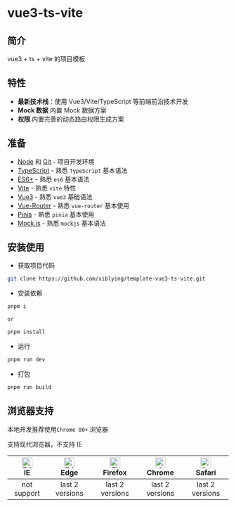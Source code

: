 <h1>vue3-ts-vite</h1>

## 简介

vue3 + ts + vite 的项目模板

## 特性

- **最新技术栈**：使用 Vue3/Vite/TypeScript 等前端前沿技术开发
- **Mock 数据** 内置 Mock 数据方案
- **权限** 内置完善的动态路由权限生成方案

## 准备

- [Node](http://nodejs.org/) 和 [Git](https://git-scm.com/) - 项目开发环境
- [TypeScript](https://www.typescriptlang.org/) - 熟悉 `TypeScript` 基本语法
- [ES6+](http://es6.ruanyifeng.com/) - 熟悉 `es6` 基本语法
- [Vite](https://vitejs.dev/) - 熟悉 `vite` 特性
- [Vue3](https://v3.vuejs.org/) - 熟悉 `vue3` 基础语法
- [Vue-Router](https://next.router.vuejs.org/) - 熟悉 `vue-router` 基本使用
- [Pinia](https://pinia.vuejs.org/) - 熟悉 `pinia` 基本使用
- [Mock.js](https://github.com/nuysoft/Mock) - 熟悉 `mockjs` 基本语法

## 安装使用

- 获取项目代码

```bash
git clone https://github.com/xiblying/template-vue3-ts-vite.git
```

- 安装依赖

```bash
pnpm i

or

pnpm install
```

- 运行

```bash
pnpm run dev
```

- 打包

```bash
pnpm run build
```

## 浏览器支持

本地开发推荐使用`Chrome 80+` 浏览器

支持现代浏览器，不支持 IE

| [<img src="https://raw.githubusercontent.com/alrra/browser-logos/master/src/edge/edge_48x48.png" alt=" Edge" width="24px" height="24px" />](http://godban.github.io/browsers-support-badges/)</br>IE | [<img src="https://raw.githubusercontent.com/alrra/browser-logos/master/src/edge/edge_48x48.png" alt=" Edge" width="24px" height="24px" />](http://godban.github.io/browsers-support-badges/)</br>Edge | [<img src="https://raw.githubusercontent.com/alrra/browser-logos/master/src/firefox/firefox_48x48.png" alt="Firefox" width="24px" height="24px" />](http://godban.github.io/browsers-support-badges/)</br>Firefox | [<img src="https://raw.githubusercontent.com/alrra/browser-logos/master/src/chrome/chrome_48x48.png" alt="Chrome" width="24px" height="24px" />](http://godban.github.io/browsers-support-badges/)</br>Chrome | [<img src="https://raw.githubusercontent.com/alrra/browser-logos/master/src/safari/safari_48x48.png" alt="Safari" width="24px" height="24px" />](http://godban.github.io/browsers-support-badges/)</br>Safari |
| :-: | :-: | :-: | :-: | :-: |
| not support | last 2 versions | last 2 versions | last 2 versions | last 2 versions |
